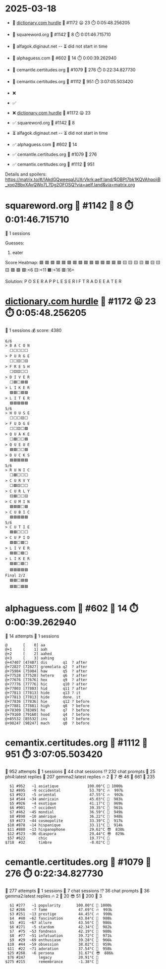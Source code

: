 # 2025-03-18

- 🔗 [dictionary.com hurdle](https://play.dictionary.com/games/todays-hurdle) 🧩 #1172 😦 23 ⏱️ 0:05:48.256205
- 🔗 squareword.org 🧩 #1142 🥳 8 ⏱️ 0:01:46.715710
- 🔗 alfagok.diginaut.net -- ⏳ did not start in time
- 🔗 alphaguess.com 🧩 #602 🥳 14 ⏱️ 0:00:39.262940
- 🔗 cemantle.certitudes.org 🧩 #1079 🥳 276 ⏱️ 0:22:34.827730
- 🔗 cemantix.certitudes.org 🧩 #1112 🥳 951 ⏱️ 3:07:05.503420

- ❌
- ✅

- ❌ [dictionary.com hurdle](https://play.dictionary.com/games/todays-hurdle) 🧩 #1172 😦 23
- ✅ squareword.org 🧩 #1142 🥳 8
- ⏳ alfagok.diginaut.net -- ⏳ did not start in time
- ✅ alphaguess.com 🧩 #602 🥳 14
- ✅ cemantle.certitudes.org 🧩 #1079 🥳 276
- ✅ cemantix.certitudes.org 🧩 #1112 🥳 951

Details and spoilers: https://matrix.to/#/!AkdGQweeqaUUXrVkrk:aelf.land/$OBPt7bk1KQVAhpoijB_xoq2BbvXAvQWo7L7Dg2OFOSQ?via=aelf.land&via=matrix.org

# squareword.org 🧩 #1142 🥳 8 ⏱️ 0:01:46.715710

📜 1 sessions

Guesses:
1. eater

Score Heatmap:
    🟩 🟩 🟩 🟩 🟩
    🟩 🟩 🟩 🟩 🟩
    🟩 🟩 🟩 🟩 🟩
    🟨 🟨 🟨 🟨 🟩
    🟨 🟨 🟨 🟩 🟩
    🟩:<6 🟨:<11 🟧:<16 🟥:16+

Solution:
    P O S E R
    A P P L E
    S E R I F
    T R A D E
    E A T E R

# [dictionary.com hurdle](https://play.dictionary.com/games/todays-hurdle) 🧩 #1172 😦 23 ⏱️ 0:05:48.256205

📜 1 sessions
💰 score: 4380

    6/6
    > B A C O N
      ⬜⬜⬜⬜⬜
    > P U R G E
      ⬜⬜🟨⬜🟨
    > F R E S H
      ⬜🟨🟨⬜⬜
    > D I V E R
      ⬜🟩⬜🟩🟩
    > L I K E R
      🟩🟩⬜🟩🟩
    > L I T E R
      🟩🟩🟩🟩🟩
    5/6
    > H O U S E
      ⬜⬜⬜🟨⬜
    > F U D G E
      ⬜⬜🟨⬜🟩
    > Q U A K E
      ⬜🟩⬜⬜🟩
    > Q U E U E
      🟩🟩⬜⬜🟩
    > D U C K S
      🟩🟩🟩🟩🟩
    5/6
    > R U N I C
      ⬜🟩⬜⬜⬜
    > C U R V Y
      ⬜🟩🟨⬜⬜
    > C U R L Y
      🟨🟩⬜⬜🟨
    > C U M I N
      🟩🟩🟩⬜🟩
    > C U B I C
      🟩🟩🟩🟩🟩
    5/6
    > C U T I E
      🟩🟩⬜⬜⬜
    > C U P I D
      🟩🟩⬜🟩⬜
    > L I V E R
      🟩🟩⬜🟩⬜
    > L I K E R
      🟩🟩⬜🟩⬜
      🟩🟩🟩🟩🟩
    Final 2/2
      🟩🟩⬜🟩🟩
      🟩🟩⬜🟩🟩

# alphaguess.com 🧩 #602 🥳 14 ⏱️ 0:00:39.262940

🤔 14 attempts
📜 1 sessions

    @       [    0] aa        
    @+1     [    1] aah       
    @+2     [    2] aahed     
    @+3     [    3] aahing    
    @+47407 [47407] dis       q1  ? after
    @+72827 [72827] gremolata q2  ? after
    @+75984 [75984] haw       q5  ? after
    @+77528 [77528] hetero    q6  ? after
    @+77676 [77676] hex       q9  ? after
    @+77776 [77776] hic       q10 ? after
    @+77803 [77803] hid       q11 ? after
    @+77813 [77813] hide      q13 ? it
    @+77813 [77813] hide      done. it
    @+77836 [77836] hie       q12 ? before
    @+77881 [77881] high      q8  ? before
    @+78309 [78309] ho        q7  ? before
    @+79160 [79160] hood      q4  ? before
    @+85532 [85532] ins       q3  ? before
    @+98247 [98247] mach      q0  ? before

# cemantix.certitudes.org 🧩 #1112 🥳 951 ⏱️ 3:07:05.503420

🤔 952 attempts
📜 1 sessions
🫧 44 chat sessions
⁉️ 232 chat prompts
🤖 25 phi4:latest replies
🤖 207 gemma2:latest replies
🔥   2 🥵   7 😎  46 🥶 661 🧊 235

      $1 #952   ~1 asiatique             100.00°C 🥳 1000‰
      $2 #895   ~9 occidental             53.70°C 🔥  997‰
      $3 #923   ~5 oriental               47.55°C 🔥  992‰
      $4 #544  ~34 américain              45.03°C 🥵  983‰
      $5 #926   ~4 exotique               41.17°C 🥵  969‰
      $6 #901   ~7 occident               39.35°C 🥵  961‰
      $7 #462  ~45 mondial                36.59°C 🥵  949‰
      $8 #890  ~10 amérique               36.22°C 🥵  948‰
      $9 #473  ~44 cosmopolite            33.39°C 🥵  917‰
     $10 #878  ~14 hispanique             33.11°C 🥵  914‰
     $11 #880  ~13 hispanophone           29.62°C 😎  838‰
     $12 #523  ~36 diaspora               29.44°C 😎  829‰
     $57 #622      chic                   19.77°C 🥶
    $718  #32      timbre                 -0.02°C 🧊

# cemantle.certitudes.org 🧩 #1079 🥳 276 ⏱️ 0:22:34.827730

🤔 277 attempts
📜 1 sessions
🫧 7 chat sessions
⁉️ 36 chat prompts
🤖 36 gemma2:latest replies
🔥   2 🥵  20 😎  51 🥶 200 🧊   3

      $1 #277   ~1 popularity       100.00°C 🥳 1000‰
      $2 #266   ~7 fame              47.69°C 🔥  993‰
      $3 #251  ~13 prestige          44.45°C 🔥  990‰
      $4  #40  ~62 fascination       43.84°C 🥵  988‰
      $5  #31  ~67 allure            43.56°C 🥵  986‰
      $6 #271   ~5 stardom           42.34°C 🥵  982‰
      $7  #75  ~53 fondness          42.19°C 🥵  980‰
      $8  #77  ~51 infatuation       39.72°C 🥵  971‰
      $9  #29  ~69 enthusiasm        39.28°C 🥵  966‰
     $10  #44  ~59 obsession         38.02°C 🥵  959‰
     $11  #22  ~71 adoration         37.54°C 🥵  958‰
     $25 #268   ~6 persona           31.67°C 😎  886‰
     $76 #247      legacy            20.91°C 🥶
    $275 #215      remembrance       -1.38°C 🧊
